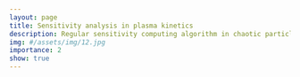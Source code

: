 ```yaml
---
layout: page
title: Sensitivity analysis in plasma kinetics
description: Regular sensitivity computing algorithm in chaotic particle dynamics simulations
img: #/assets/img/12.jpg
importance: 2
show: true
---
```

